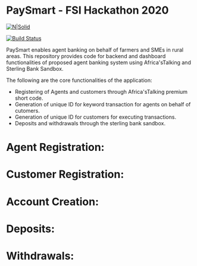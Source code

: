 # PaySmart - FSI Hackathon 2020

[![N|Solid](https://cldup.com/dTxpPi9lDf.thumb.png)](https://proximateagro.com.ng)

[![Build Status](https://travis-ci.org/joemccann/dillinger.svg?branch=master)](https://travis-ci.org/joemccann/dillinger)

PaySmart enables agent banking on behalf of farmers and SMEs in rural areas.
This repository provides code for backend and dashboard functionalities of proposed agent banking system using Africa'sTalking and Sterling Bank Sandbox.

The following are the core functionalities of the application:

  - Registering of Agents and customers through Africa'sTalking premium short code.
  - Generation of unique ID for keyword transaction for agents on behalf of cutomers.
  - Generation of unique ID for customers for executing transactions.
  - Deposits and withdrawals through the sterling bank sandbox.

# Agent Registration:

# Customer Registration:

# Account Creation:

# Deposits:

# Withdrawals:
